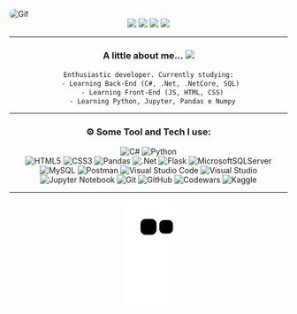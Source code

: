 <img align="leaft" alt="Gif" height="350" width="1090" style="border-radius:50px;"  src="https://c.tenor.com/BrNtIejIcXUAAAAC/pixel-art.gif">

<div align="center">
<img height="150em" src="https://github-profile-summary-cards.vercel.app/api/cards/profile-details?username=MayzaAlv&theme=tokyonight"/> 
<img height="150em" src="https://github-readme-stats.vercel.app/api?username=MayzaAlv&show_icons=true&theme=tokyonight&include_all_commits=true&count_private=false&hide_border=true"/> 
<img height="150em" src="https://github-readme-stats.vercel.app/api/top-langs/?username=MayzaAlv&layout=compact&langs_count=7&theme=tokyonight&hide=Jupyter%20Notebook&hide_border=true"/>
<img height="150em" src="https://github-readme-streak-stats.herokuapp.com/?user=MayzaAlv&theme=tokyonight&hide_border=true"/>
  
---

### A little about me...  <img src="https://media.giphy.com/media/0TtX2qqpxp3pIafzio/giphy.gif" width="80">
    Enthusiastic developer. Currently studying:
      - Learning Back-End (C#, .Net, .NetCore, SQL) 
      - Learning Front-End (JS, HTML, CSS)
      - Learning Python, Jupyter, Pandas e Numpy
---

###  ⚙️ Some Tool and Tech I use:     
![C#](https://img.shields.io/badge/c%23-%23239120.svg?style=for-the-badge&logo=c-sharp&logoColor=white)
![Python](https://img.shields.io/badge/python-3670A0?style=for-the-badge&logo=python&logoColor=ffdd54)  
![HTML5](https://img.shields.io/badge/html5-%23E34F26.svg?style=for-the-badge&logo=html5&logoColor=white)
![CSS3](https://img.shields.io/badge/css3-%231572B6.svg?style=for-the-badge&logo=css3&logoColor=white)
![Pandas](https://img.shields.io/badge/pandas-%23150458.svg?style=for-the-badge&logo=pandas&logoColor=white)
![.Net](https://img.shields.io/badge/.NET-5C2D91?style=for-the-badge&logo=.net&logoColor=white)
![Flask](https://img.shields.io/badge/flask-%23000.svg?style=for-the-badge&logo=flask&logoColor=white)
![MicrosoftSQLServer](https://img.shields.io/badge/Microsoft%20SQL%20Sever-CC2927?style=for-the-badge&logo=microsoft%20sql%20server&logoColor=white)
![MySQL](https://img.shields.io/badge/mysql-%2300f.svg?style=for-the-badge&logo=mysql&logoColor=white)
![Postman](https://img.shields.io/badge/Postman-FF6C37?style=for-the-badge&logo=postman&logoColor=white)
![Visual Studio Code](https://img.shields.io/badge/Visual%20Studio%20Code-0078d7.svg?style=for-the-badge&logo=visual-studio-code&logoColor=white)
![Visual Studio](https://img.shields.io/badge/Visual%20Studio-5C2D91.svg?style=for-the-badge&logo=visual-studio&logoColor=white)
![Jupyter Notebook](https://img.shields.io/badge/jupyter-%23FA0F00.svg?style=for-the-badge&logo=jupyter&logoColor=white)
![Git](https://img.shields.io/badge/git-%23F05033.svg?style=for-the-badge&logo=git&logoColor=white)
![GitHub](https://img.shields.io/badge/github-%23121011.svg?style=for-the-badge&logo=github&logoColor=white)
![Codewars](https://img.shields.io/badge/Codewars-B1361E?style=for-the-badge&logo=codewars&logoColor=grey) 
![Kaggle](https://img.shields.io/badge/Kaggle-035a7d?style=for-the-badge&logo=kaggle&logoColor=white)

---
  
![Snake animation](https://github.com/rafaballerini/rafaballerini/blob/output/github-contribution-grid-snake.svg)
</div>
